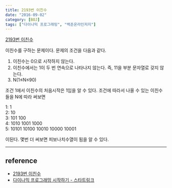 ```yaml
---
title: 2193번 이친수
date: "2016-09-02"
category: [BOJ]
tags: ["다이나믹 프로그래밍", "백준온라인저지"]
---
```


[2193번 이친수](https://www.acmicpc.net/problem/2193)

이친수를 구하는 문제이다. 문제의 조건을 다음과 같다.
1. 이친수는 0으로 시작하지 않는다.
2. 이친수에서는 1이 두 번 연속으로 나타나지 않는다. 즉, 11을 부분 문자열로 갖지 않는다.
3. N(1≤N≤90)

조건 1에서 이친수의 처음시작은 1임을 알 수 있다. 조건에 따라서 나올 수 있는 이친수들을 N에 따라 써보면

1: 1  
2: 10  
3: 101 100  
4: 1010 1001 1000  
5: 10101 10100 10010 10000 10001  

이된다. 몇번 더 써보면 피보나치수열이 됨을 알 수 있다.


---

## reference
- [2193번 이친수](https://www.acmicpc.net/problem/2193)
- [다이나믹 프로그래밍 시작하기 - 스타트링크](https://www.youtube.com/embed/0o2hF-To_6Q)
